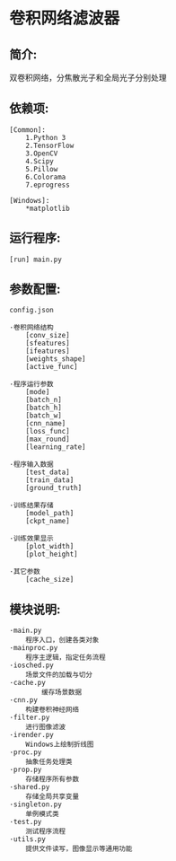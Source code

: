 # 卷积网络滤波器

## 简介:
双卷积网络，分焦散光子和全局光子分别处理

## 依赖项:

    [Common]:
        1.Python 3
        2.TensorFlow
        3.OpenCV
        4.Scipy
        5.Pillow
        6.Colorama
        7.eprogress

    [Windows]:
        *matplotlib

## 运行程序:

    [run] main.py

## 参数配置:

    config.json

    ·卷积网络结构
        [conv_size]
        [sfeatures]
        [ifeatures]
        [weights_shape]
        [active_func]

    ·程序运行参数
        [mode]
        [batch_n]
        [batch_h]
        [batch_w]
        [cnn_name]
        [loss_func]
        [max_round]
        [learning_rate]

    ·程序输入数据
        [test_data]
        [train_data]
        [ground_truth]

    ·训练结果存储
        [model_path]
        [ckpt_name]

    ·训练效果显示
        [plot_width]
        [plot_height]

    ·其它参数
        [cache_size]

## 模块说明:

	·main.py
		程序入口，创建各类对象
	·mainproc.py
		程序主逻辑，指定任务流程
	·iosched.py
		场景文件的加载与切分
	·cache.py
	    	缓存场景数据
	·cnn.py
		构建卷积神经网络
	·filter.py
		进行图像滤波
	·irender.py
		Windows上绘制折线图
	·proc.py
		抽象任务处理类
	·prop.py
		存储程序所有参数
	·shared.py
		存储全局共享变量
	·singleton.py
		单例模式类
	·test.py
		测试程序流程
	·utils.py
		提供文件读写，图像显示等通用功能

